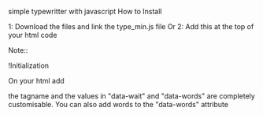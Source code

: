 
simple typewritter with javascript
How to Install

1: Download the files and link the type_min.js file
      Or
2: Add this at the top of your html code
  
<script src="https://astian4designs.000webhostapp.com/js%20Includes/type_min.js" type="text/javascript"></script>

Note::

!Initialization

On your html add 

<span class="txt-type" data-wait="3000" data-words='["dolor","Ipsum","Lorem"]'></span>

the tagname and the values in "data-wait" and "data-words" are completely customisable.
You can also add words to the "data-words" attribute
